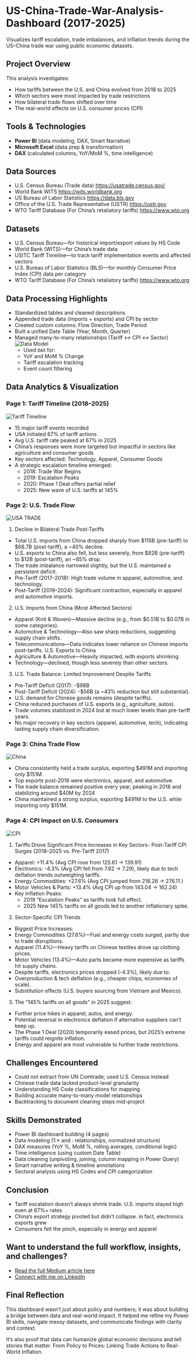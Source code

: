 # US-China-Trade-War-Analysis-Dashboard (2017-2025)
Visualizes tariff escalation, trade imbalances, and inflation trends during the US–China trade war using public economic datasets.

## Project Overview

This analysis investigates:
- How tariffs between the U.S. and China evolved from 2018 to 2025
- Which sectors were most impacted by trade restrictions
- How bilateral trade flows shifted over time
- The real-world effects on U.S. consumer prices (CPI)

## Tools & Technologies

- **Power BI** (data modeling, DAX, Smart Narrative)
- **Microsoft Excel** (data prep & transformation)
- **DAX** (calculated columns, YoY/MoM %, time intelligence)

## Data Sources
  - U.S. Census Bureau (Trade data) https://usatrade.census.gov/
  - World Bank WITS https://wits.worldbank.org 
  - US Bureau of Labor Statistics https://data.bls.gov
  - Office of the U.S. Trade Representative (USTR) https://ustr.gov
  - WTO Tariff Database (For China’s retaliatory tariffs) https://www.wto.org

## Datasets 
  - U.S. Census Bureau—for historical import/export values by HS Code
  - World Bank (WITS)—for China’s trade data
  - USITC Tariff Timeline—to track tariff implementation events and affected sectors
  - U.S. Bureau of Labor Statistics (BLS)—for monthly Consumer Price Index (CPI) data per category
  - WTO Tariff Database (For China’s retaliatory tariffs) https://www.wto.org

## Data Processing Highlights
- Standardized tables and cleaned descriptions
- Appended trade data (imports + exports) and CPI by sector
- Created custom columns: Flow Direction, Trade Period
- Built a unified Date Table (Year, Month, Quarter)
- Managed many-to-many relationships (Tariff ↔ CPI ↔ Sector)
![Data Model](https://github.com/user-attachments/assets/6c8bb840-5599-4d78-88c0-dc7dcbc077a4)
  - Used `DAX` for:
  - YoY and MoM % Change
  - Tariff escalation tracking
  - Event count filtering

## Data Analytics & Visualization

### Page 1: Tariff Timeline (2018–2025)
![Tariff Timeline](https://github.com/user-attachments/assets/e3575e78-b0be-48ed-a6f8-3119b5ed0f86)
- 15 major tariff events recorded
- USA initiated 67% of tariff actions
- Avg U.S. tariff rate peaked at 67% in 2025
- China’s responses were more targeted but impactful in sectors like agriculture and consumer goods
- Key sectors affected: Technology, Apparel, Consumer Goods
- A strategic escalation timeline emerged:
   - 2018: Trade War Begins
   - 2019: Escalation Peaks
   - 2020: Phase 1 Deal offers partial relief
   - 2025: New wave of U.S. tariffs at 145%

### Page 2: U.S. Trade Flow
![USA TRADE](https://github.com/user-attachments/assets/57d14364-5588-4ba2-9609-5aa5827dc12e)
1. Decline in Bilateral Trade Post-Tariffs
- Total U.S. imports from China dropped sharply from $115B (pre-tariff) to $68.7B (post-tariff), a ~40% decline.
- U.S. exports to China also fell, but less severely, from $82B (pre-tariff) to $12B (post-tariff), an ~85% drop.
- The trade imbalance narrowed slightly, but the U.S. maintained a persistent deficit.
- Pre-Tariff (2017–2018): High trade volume in apparel, automotive, and technology.
- Post-Tariff (2019–2024): Significant contraction, especially in apparel and automotive imports.
2. U.S. Imports from China (Most Affected Sectors)
- Apparel (Knit & Woven)—Massive decline (e.g., from $0.51B to $0.07B in some categories).
- Automotive & Technology—Also saw sharp reductions, suggesting supply chain shifts.
- Telecommunications—Data indicates lower reliance on Chinese imports post-tariffs.
U.S. Exports to China 
- Agriculture & Automotive—Heavily impacted, with exports shrinking.
- Technology—declined, though less severely than other sectors.
3. U.S. Trade Balance: Limited Improvement Despite Tariffs
- Pre-Tariff Deficit (2017): -$98B
- Post-Tariff Deficit (2024): -$56B (a ~43% reduction but still substantial).
- U.S. demand for Chinese goods remains (despite tariffs).
- China reduced purchases of U.S. exports (e.g., agriculture, autos).
- Trade volumes stabilized in 2024 but at much lower levels than pre-tariff years.
- No major recovery in key sectors (apparel, automotive, tech), indicating lasting supply chain diversification.

### Page 3: China Trade Flow
![China ](https://github.com/user-attachments/assets/41734dba-93bd-4348-82d1-039bc838db06)
- China consistently held a trade surplus, exporting $491M and importing only $151M.
- Top exports post-2018 were electronics, apparel, and automotive.
- The trade balance remained positive every year, peaking in 2018 and stabilizing around $40M by 2024
- China maintained a strong surplus, exporting $491M to the U.S. while importing only $151M.

### Page 4: CPI Impact on U.S. Consumers
![CPI](https://github.com/user-attachments/assets/332cc270-644e-428a-a5a6-a28c7eee3b05)
1. Tariffs Drove Significant Price Increases in Key Sectors- Post-Tariff CPI Surges (2018–2025 vs. Pre-Tariff 2017)
- Apparel: +11.4% (Avg CPI rose from 125.61 → 139.91)
- Electronics: -4.3% (Avg CPI fell from 7.62 → 7.29), likely due to tech deflation trends outweighing tariffs.
- Energy Commodities: +27.6% (Avg CPI jumped from 216.28 → 276.11.)
- Motor Vehicles & Parts: +13.4% (Avg CPI up from 143.04 → 162.24)
- Key Inflation Peaks:
  - 2019 “Escalation Peaks” as tariffs took full effect.
  - 2025 New 145% tariffs on all goods led to another inflationary spike.
2. Sector-Specific CPI Trends
- Biggest Price Increases:
- Energy Commodities (27.6%)—Fuel and energy costs surged, partly due to trade disruptions.
- Apparel (11.4%)—Heavy tariffs on Chinese textiles drove up clothing prices.
- Motor Vehicles (13.4%)—Auto parts became more expensive as tariffs hit supply chains.
- Despite tariffs, electronics prices dropped (-4.3%), likely due to:
- Overproduction & tech deflation (e.g., cheaper chips, economies of scale).
- Substitution effects (U.S. buyers sourcing from Vietnam and Mexico).
3. The “145% tariffs on all goods” in 2025 suggest:
- Further price hikes in apparel, autos, and energy.
- Potential reversal in electronics deflation if alternative suppliers can’t keep up.
- The Phase 1 Deal (2020) temporarily eased prices, but 2025’s extreme tariffs could reignite inflation.
- Energy and apparel are most vulnerable to further trade restrictions.

## Challenges Encountered
- Could not extract from UN Comtrade; used U.S. Census instead
- Chinese trade data lacked product-level granularity
- Understanding HS Code classifications for mapping
- Building accurate many-to-many model relationships
- Backtracking to document cleaning steps mid-project

## Skills Demonstrated

- Power BI dashboard building (4 pages)
- Data modeling (1:* and *:* relationships, normalized structure)
- DAX measures (YoY %, MoM %, rolling averages, conditional logic)
- Time intelligence (using custom Date Table)
- Data cleaning (unpivoting, joining, column mapping in Power Query)
- Smart narrative writing & timeline annotations
- Sectoral analysis using HS Codes and CPI categorization

## Conclusion
- Tariff escalation doesn’t always shrink trade. U.S. imports stayed high even at 67%+ rates
- China’s export strategy pivoted but didn’t collapse. in fact, electronics exports grew
- Consumers felt the pinch, especially in energy and apparel

## Want to understand the full workflow, insights, and challenges?
- [Read the full Medium article here](https://medium.com/@sharon_dolapo_johnson/trade-wars-real-costs-how-i-visualized-the-impact-of-us-china-tariff-era-2017-2025-35f6ea0bf76c)
- [Connect with me on LinkedIn](https://www.linkedin.com/in/sharon-dolapo-johnson/)
  
## Final Reflection
This dashboard wasn’t just about policy and numbers; it was about building a bridge between data and real-world impact. It helped me refine my Power BI skills, navigate messy datasets, and communicate findings with clarity and context.

It’s also proof that data can humanize global economic decisions and tell stories that matter. From Policy to Prices: Linking Trade Actions to Real-World Inflation.

